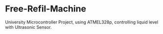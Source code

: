 # Free-Refil-Machine
University Microcontroller Project, using ATMEL328p, controlling liquid level with Ultrasonic Sensor.
